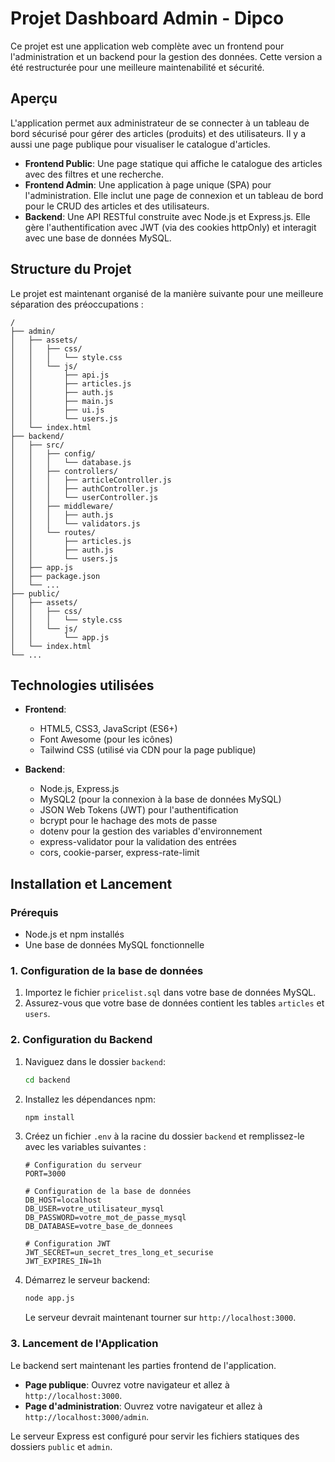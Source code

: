 # Projet Dashboard Admin - Dipco

Ce projet est une application web complète avec un frontend pour l'administration et un backend pour la gestion des données. Cette version a été restructurée pour une meilleure maintenabilité et sécurité.

## Aperçu

L'application permet aux administrateur de se connecter à un tableau de bord sécurisé pour gérer des articles (produits) et des utilisateurs. Il y a aussi une page publique pour visualiser le catalogue d'articles.

- **Frontend Public**: Une page statique qui affiche le catalogue des articles avec des filtres et une recherche.
- **Frontend Admin**: Une application à page unique (SPA) pour l'administration. Elle inclut une page de connexion et un tableau de bord pour le CRUD des articles et des utilisateurs.
- **Backend**: Une API RESTful construite avec Node.js et Express.js. Elle gère l'authentification avec JWT (via des cookies httpOnly) et interagit avec une base de données MySQL.

## Structure du Projet

Le projet est maintenant organisé de la manière suivante pour une meilleure séparation des préoccupations :

```
/
├── admin/
│   ├── assets/
│   │   ├── css/
│   │   │   └── style.css
│   │   └── js/
│   │       ├── api.js
│   │       ├── articles.js
│   │       ├── auth.js
│   │       ├── main.js
│   │       ├── ui.js
│   │       └── users.js
│   └── index.html
├── backend/
│   ├── src/
│   │   ├── config/
│   │   │   └── database.js
│   │   ├── controllers/
│   │   │   ├── articleController.js
│   │   │   ├── authController.js
│   │   │   └── userController.js
│   │   ├── middleware/
│   │   │   ├── auth.js
│   │   │   └── validators.js
│   │   └── routes/
│   │       ├── articles.js
│   │       ├── auth.js
│   │       └── users.js
│   ├── app.js
│   ├── package.json
│   └── ...
├── public/
│   ├── assets/
│   │   ├── css/
│   │   │   └── style.css
│   │   └── js/
│   │       └── app.js
│   └── index.html
└── ...
```

## Technologies utilisées

- **Frontend**:
  - HTML5, CSS3, JavaScript (ES6+)
  - Font Awesome (pour les icônes)
  - Tailwind CSS (utilisé via CDN pour la page publique)

- **Backend**:
  - Node.js, Express.js
  - MySQL2 (pour la connexion à la base de données MySQL)
  - JSON Web Tokens (JWT) pour l'authentification
  - bcrypt pour le hachage des mots de passe
  - dotenv pour la gestion des variables d'environnement
  - express-validator pour la validation des entrées
  - cors, cookie-parser, express-rate-limit

## Installation et Lancement

### Prérequis

- Node.js et npm installés
- Une base de données MySQL fonctionnelle

### 1. Configuration de la base de données

1.  Importez le fichier `pricelist.sql` dans votre base de données MySQL.
2.  Assurez-vous que votre base de données contient les tables `articles` et `users`.

### 2. Configuration du Backend

1.  Naviguez dans le dossier `backend`:
    ```sh
    cd backend
    ```

2.  Installez les dépendances npm:
    ```sh
    npm install
    ```

3.  Créez un fichier `.env` à la racine du dossier `backend` et remplissez-le avec les variables suivantes :

    ```env
    # Configuration du serveur
    PORT=3000

    # Configuration de la base de données
    DB_HOST=localhost
    DB_USER=votre_utilisateur_mysql
    DB_PASSWORD=votre_mot_de_passe_mysql
    DB_DATABASE=votre_base_de_donnees

    # Configuration JWT
    JWT_SECRET=un_secret_tres_long_et_securise
    JWT_EXPIRES_IN=1h
    ```

4.  Démarrez le serveur backend:
    ```sh
    node app.js
    ```
    Le serveur devrait maintenant tourner sur `http://localhost:3000`.

### 3. Lancement de l'Application

Le backend sert maintenant les parties frontend de l'application.

-   **Page publique**: Ouvrez votre navigateur et allez à `http://localhost:3000`.
-   **Page d'administration**: Ouvrez votre navigateur et allez à `http://localhost:3000/admin`.

Le serveur Express est configuré pour servir les fichiers statiques des dossiers `public` et `admin`.
